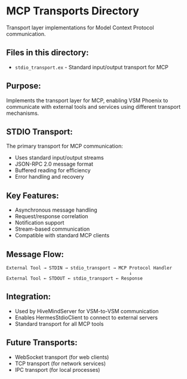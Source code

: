 # MCP Transports Directory

Transport layer implementations for Model Context Protocol communication.

## Files in this directory:

- `stdio_transport.ex` - Standard input/output transport for MCP

## Purpose:
Implements the transport layer for MCP, enabling VSM Phoenix to communicate with external tools and services using different transport mechanisms.

## STDIO Transport:
The primary transport for MCP communication:
- Uses standard input/output streams
- JSON-RPC 2.0 message format
- Buffered reading for efficiency
- Error handling and recovery

## Key Features:
- Asynchronous message handling
- Request/response correlation
- Notification support
- Stream-based communication
- Compatible with standard MCP clients

## Message Flow:
```
External Tool → STDIN → stdio_transport → MCP Protocol Handler
                                              ↓
External Tool ← STDOUT ← stdio_transport ← Response
```

## Integration:
- Used by HiveMindServer for VSM-to-VSM communication
- Enables HermesStdioClient to connect to external servers
- Standard transport for all MCP tools

## Future Transports:
- WebSocket transport (for web clients)
- TCP transport (for network services)
- IPC transport (for local processes)